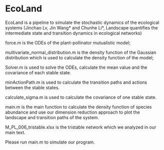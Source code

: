 # EcoLand
EcoLand is a pipeline to simulate the stochastic dynamics of the ecological systems (Jinchao Lv, Jin Wang* and Chunhe Li*, Landscape quantifies the intermediate state and transition dynamics in ecological networks)

force.m is the ODEs of the plant-pollinator mutualistic model;

multivariate_normal_distribution.m is the density function of the Gaussian distribution which is used to calculate the density function of the model;

Solver.m is used to solve the ODEs, calculate the mean value and the covariance of each stable state.

minActionPath.m is used to calculate the transition paths and actions between the stable states.

calculate_sigma.m is used to calculate the covariance of one stable state.

main.m is the main function to calculate the density function of species abundance and use our dimension reduction approach to plot the landscape and transition paths of the system.

M_PL_006_tristable.xlsx is the tristable network which we analyzed in our main text.

Please run main.m to simulate our program.
